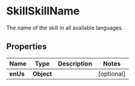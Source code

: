 

# SkillSkillName

The name of the skill in all available languages.

## Properties

| Name | Type | Description | Notes |
|------------ | ------------- | ------------- | -------------|
|**enUs** | **Object** |  |  [optional] |




